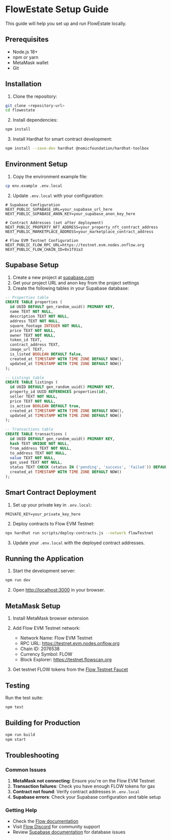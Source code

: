 # FlowEstate Setup Guide

This guide will help you set up and run FlowEstate locally.

## Prerequisites

- Node.js 18+ 
- npm or yarn
- MetaMask wallet
- Git

## Installation

1. Clone the repository:
```bash
git clone <repository-url>
cd flowestate
```

2. Install dependencies:
```bash
npm install
```

3. Install Hardhat for smart contract development:
```bash
npm install --save-dev hardhat @nomicfoundation/hardhat-toolbox
```

## Environment Setup

1. Copy the environment example file:
```bash
cp env.example .env.local
```

2. Update `.env.local` with your configuration:
```env
# Supabase Configuration
NEXT_PUBLIC_SUPABASE_URL=your_supabase_url_here
NEXT_PUBLIC_SUPABASE_ANON_KEY=your_supabase_anon_key_here

# Contract Addresses (set after deployment)
NEXT_PUBLIC_PROPERTY_NFT_ADDRESS=your_property_nft_contract_address
NEXT_PUBLIC_MARKETPLACE_ADDRESS=your_marketplace_contract_address

# Flow EVM Testnet Configuration
NEXT_PUBLIC_FLOW_RPC_URL=https://testnet.evm.nodes.onflow.org
NEXT_PUBLIC_FLOW_CHAIN_ID=0x1f91a3
```

## Supabase Setup

1. Create a new project at [supabase.com](https://supabase.com)
2. Get your project URL and anon key from the project settings
3. Create the following tables in your Supabase database:

```sql
-- Properties table
CREATE TABLE properties (
  id UUID DEFAULT gen_random_uuid() PRIMARY KEY,
  name TEXT NOT NULL,
  description TEXT NOT NULL,
  address TEXT NOT NULL,
  square_footage INTEGER NOT NULL,
  price TEXT NOT NULL,
  owner TEXT NOT NULL,
  token_id TEXT,
  contract_address TEXT,
  image_url TEXT,
  is_listed BOOLEAN DEFAULT false,
  created_at TIMESTAMP WITH TIME ZONE DEFAULT NOW(),
  updated_at TIMESTAMP WITH TIME ZONE DEFAULT NOW()
);

-- Listings table
CREATE TABLE listings (
  id UUID DEFAULT gen_random_uuid() PRIMARY KEY,
  property_id UUID REFERENCES properties(id),
  seller TEXT NOT NULL,
  price TEXT NOT NULL,
  is_active BOOLEAN DEFAULT true,
  created_at TIMESTAMP WITH TIME ZONE DEFAULT NOW(),
  updated_at TIMESTAMP WITH TIME ZONE DEFAULT NOW()
);

-- Transactions table
CREATE TABLE transactions (
  id UUID DEFAULT gen_random_uuid() PRIMARY KEY,
  hash TEXT UNIQUE NOT NULL,
  from_address TEXT NOT NULL,
  to_address TEXT NOT NULL,
  value TEXT NOT NULL,
  gas_used TEXT NOT NULL,
  status TEXT CHECK (status IN ('pending', 'success', 'failed')) DEFAULT 'pending',
  created_at TIMESTAMP WITH TIME ZONE DEFAULT NOW()
);
```

## Smart Contract Deployment

1. Set up your private key in `.env.local`:
```env
PRIVATE_KEY=your_private_key_here
```

2. Deploy contracts to Flow EVM Testnet:
```bash
npx hardhat run scripts/deploy-contracts.js --network flowTestnet
```

3. Update your `.env.local` with the deployed contract addresses.

## Running the Application

1. Start the development server:
```bash
npm run dev
```

2. Open [http://localhost:3000](http://localhost:3000) in your browser.

## MetaMask Setup

1. Install MetaMask browser extension
2. Add Flow EVM Testnet network:
   - Network Name: Flow EVM Testnet
   - RPC URL: https://testnet.evm.nodes.onflow.org
   - Chain ID: 2076538
   - Currency Symbol: FLOW
   - Block Explorer: https://testnet.flowscan.org

3. Get testnet FLOW tokens from the [Flow Testnet Faucet](https://testnet.flowscan.org/faucet)

## Testing

Run the test suite:
```bash
npm test
```

## Building for Production

```bash
npm run build
npm start
```

## Troubleshooting

### Common Issues

1. **MetaMask not connecting**: Ensure you're on the Flow EVM Testnet
2. **Transaction failures**: Check you have enough FLOW tokens for gas
3. **Contract not found**: Verify contract addresses in `.env.local`
4. **Supabase errors**: Check your Supabase configuration and table setup

### Getting Help

- Check the [Flow documentation](https://docs.onflow.org/)
- Visit [Flow Discord](https://discord.gg/flow) for community support
- Review [Supabase documentation](https://supabase.com/docs) for database issues
